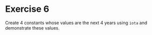 # Exercise 6

Create 4 constants whose values ​​are the next 4 years using `iota` and demonstrate these values.
